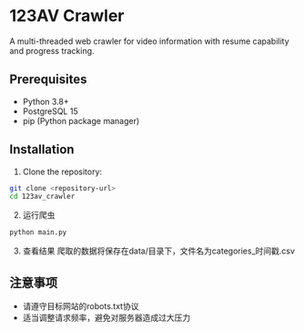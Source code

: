 # 123AV Crawler

A multi-threaded web crawler for video information with resume capability and progress tracking.

## Prerequisites

- Python 3.8+
- PostgreSQL 15
- pip (Python package manager)

## Installation

1. Clone the repository:
```bash
git clone <repository-url>
cd 123av_crawler
```

2. 运行爬虫
```bash
python main.py
```

3. 查看结果
爬取的数据将保存在data/目录下，文件名为categories_时间戳.csv

## 注意事项
- 请遵守目标网站的robots.txt协议
- 适当调整请求频率，避免对服务器造成过大压力
